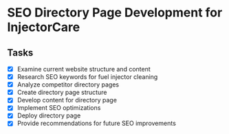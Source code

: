 # SEO Directory Page Development for InjectorCare

## Tasks
- [x] Examine current website structure and content
- [x] Research SEO keywords for fuel injector cleaning
- [x] Analyze competitor directory pages
- [x] Create directory page structure
- [x] Develop content for directory page
- [x] Implement SEO optimizations
- [x] Deploy directory page
- [x] Provide recommendations for future SEO improvements
